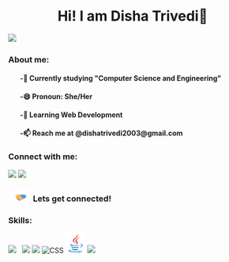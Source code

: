 
<h1 align="center"> Hi! I am Disha Trivedi👋</h1>

<p> <img src="https://komarev.com/ghpvc/?username=DISHA-TRIVEDI&label=Profile%20views&color=52bc56&style=plastic" alter="DISHA-TRIVEDI"/></p>
<p>
    <h3>About me:</h3>
 <ul> 
        <h4>-🔭 Currently studying "Computer Science and Engineering" </h4>
        <h4>-😄 Pronoun: She/Her</h4>
        <h4>-🌱 Learning Web Development</h4>
        <h4>-📫 Reach me at @dishatrivedi2003@gmail.com</h4>
</ul> 
</p>
    <h3>Connect with me:</h3>
    <p>
        <a  href="https://www.linkedin.com/in/dishatrivedi03/" target="_blank"><img src="https://cdn3.iconfinder.com/data/icons/capsocial-round/500/linkedin-512.png" alter="Disha Trivedi" width="40"/></a>
        <a  href="https://www.hackerrank.com/dishatrivedi2003" target="_blank"><img src="https://cdn4.iconfinder.com/data/icons/logos-and-brands/512/160_Hackerrank_logo_logos-256.png" alter="@dishatrivedi2003" width="40"/></a>            
    </p>
    <p>
    <h3 align="left"> <img src="https://raw.githubusercontent.com/ank1traj/ank1traj/master/media/Handshake.gif" alter="DISHA-TRIVEDI" width="50"/>Lets get connected!</h3>
    </p>
    <h3>Skills:</h3>
    <p>
        <img src="https://img.icons8.com/color/48/000000/c-programming.png" alter="c" width="40"> &nbsp <img src="https://img.icons8.com/color/48/000000/c-plus-plus-logo.png" alter="c++" width="40">&nbsp<img src="https://img.icons8.com/color/48/000000/html-5.png" alter="html" width="40" >&nbsp<img src="https://upload.wikimedia.org/wikipedia/commons/thumb/6/62/CSS3_logo.svg/800px-CSS3_logo.svg.png" alt="CSS" width="40">&nbsp<img src="https://raw.githubusercontent.com/devicons/devicon/master/icons/java/java-original.svg" alter="java" width="40" >&nbsp<img src="https://www.ankitweblogic.com/javascript/js_img/javascript.png"alter="js" width="80" >
    </p>
 

